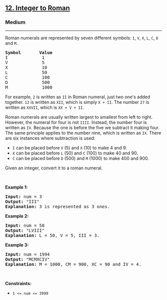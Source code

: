 <h2><a href="https://leetcode.com/problems/integer-to-roman/">12. Integer to Roman</a></h2><h3>Medium</h3><hr><div style="user-select: auto;"><p style="user-select: auto;">Roman numerals are represented by seven different symbols:&nbsp;<code style="user-select: auto;">I</code>, <code style="user-select: auto;">V</code>, <code style="user-select: auto;">X</code>, <code style="user-select: auto;">L</code>, <code style="user-select: auto;">C</code>, <code style="user-select: auto;">D</code> and <code style="user-select: auto;">M</code>.</p>

<pre style="user-select: auto;"><strong style="user-select: auto;">Symbol</strong>       <strong style="user-select: auto;">Value</strong>
I             1
V             5
X             10
L             50
C             100
D             500
M             1000</pre>

<p style="user-select: auto;">For example,&nbsp;<code style="user-select: auto;">2</code> is written as <code style="user-select: auto;">II</code>&nbsp;in Roman numeral, just two one's added together. <code style="user-select: auto;">12</code> is written as&nbsp;<code style="user-select: auto;">XII</code>, which is simply <code style="user-select: auto;">X + II</code>. The number <code style="user-select: auto;">27</code> is written as <code style="user-select: auto;">XXVII</code>, which is <code style="user-select: auto;">XX + V + II</code>.</p>

<p style="user-select: auto;">Roman numerals are usually written largest to smallest from left to right. However, the numeral for four is not <code style="user-select: auto;">IIII</code>. Instead, the number four is written as <code style="user-select: auto;">IV</code>. Because the one is before the five we subtract it making four. The same principle applies to the number nine, which is written as <code style="user-select: auto;">IX</code>. There are six instances where subtraction is used:</p>

<ul style="user-select: auto;">
	<li style="user-select: auto;"><code style="user-select: auto;">I</code> can be placed before <code style="user-select: auto;">V</code> (5) and <code style="user-select: auto;">X</code> (10) to make 4 and 9.&nbsp;</li>
	<li style="user-select: auto;"><code style="user-select: auto;">X</code> can be placed before <code style="user-select: auto;">L</code> (50) and <code style="user-select: auto;">C</code> (100) to make 40 and 90.&nbsp;</li>
	<li style="user-select: auto;"><code style="user-select: auto;">C</code> can be placed before <code style="user-select: auto;">D</code> (500) and <code style="user-select: auto;">M</code> (1000) to make 400 and 900.</li>
</ul>

<p style="user-select: auto;">Given an integer, convert it to a roman numeral.</p>

<p style="user-select: auto;">&nbsp;</p>
<p style="user-select: auto;"><strong style="user-select: auto;">Example 1:</strong></p>

<pre style="user-select: auto;"><strong style="user-select: auto;">Input:</strong> num = 3
<strong style="user-select: auto;">Output:</strong> "III"
<strong style="user-select: auto;">Explanation:</strong> 3 is represented as 3 ones.
</pre>

<p style="user-select: auto;"><strong style="user-select: auto;">Example 2:</strong></p>

<pre style="user-select: auto;"><strong style="user-select: auto;">Input:</strong> num = 58
<strong style="user-select: auto;">Output:</strong> "LVIII"
<strong style="user-select: auto;">Explanation:</strong> L = 50, V = 5, III = 3.
</pre>

<p style="user-select: auto;"><strong style="user-select: auto;">Example 3:</strong></p>

<pre style="user-select: auto;"><strong style="user-select: auto;">Input:</strong> num = 1994
<strong style="user-select: auto;">Output:</strong> "MCMXCIV"
<strong style="user-select: auto;">Explanation:</strong> M = 1000, CM = 900, XC = 90 and IV = 4.
</pre>

<p style="user-select: auto;">&nbsp;</p>
<p style="user-select: auto;"><strong style="user-select: auto;">Constraints:</strong></p>

<ul style="user-select: auto;">
	<li style="user-select: auto;"><code style="user-select: auto;">1 &lt;= num &lt;= 3999</code></li>
</ul>
</div>